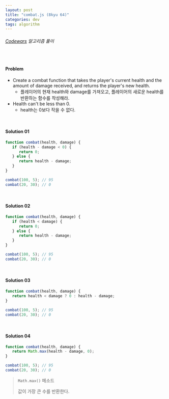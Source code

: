 ```yaml
---
layout: post
title: "combat.js (8kyu 64)"
categories: dev
tags: algorithm
---
```


###### [Codewars](https://www.codewars.com) 알고리즘 풀이

<br>

#### Problem

- Create a combat function that takes the player's current health and the amount of damage received, and returns the player's new health.
  - 플레이어의 현재 health와 damage를 가져오고, 플레이어의 새로운 health를 반환하는 함수를 작성해라.
- Health can't be less than 0.
  - health는 0보다 작을 수 없다.

<br>

#### Solution 01

```js
function combat(health, damage) {
   if (health - damage < 0) {
      return 0;
   } else {
      return health - damage;
   }
}

combat(100, 5);	// 95
combat(20, 30);	// 0
```

<br>

#### Solution 02

```js
function combat(health, damage) {
   if (health < damage) {
      return 0;
   } else {
      return health - damage;
   }
}

combat(100, 5);	// 95
combat(20, 30);	// 0
```

<br>

#### Solution 03

```js
function combat(health, damage) {
   return health < damage ? 0 : health - damage;
}

combat(100, 5);	// 95
combat(20, 30);	// 0
```

<br>

#### Solution 04

```js
function combat(health, damage) {
   return Math.max(health - damage, 0);
}

combat(100, 5);	// 95
combat(20, 30);	// 0
```

> `Math.max()` 메소드
>
> 값이 가장 큰 수를 반환한다.

<br>